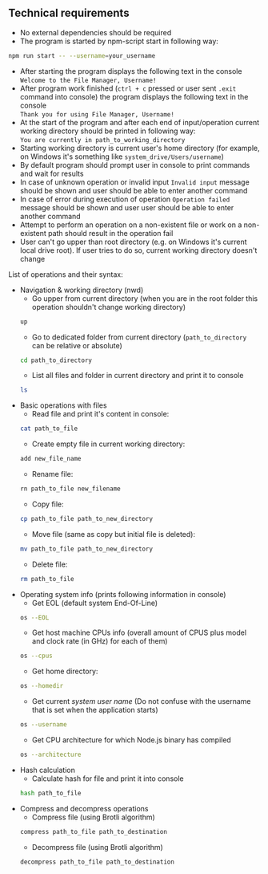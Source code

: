 ## Technical requirements

- No external dependencies should be required
- The program is started by npm-script start in following way:
```bash
npm run start -- --username=your_username
```
- After starting the program displays the following text in the console  
`Welcome to the File Manager, Username!`  
- After program work finished (`ctrl + c` pressed or user sent `.exit` command into console) the program displays the following text in the console  
`Thank you for using File Manager, Username!`  
- At the start of the program and after each end of input/operation current working directory should be printed in following way:  
`You are currently in path_to_working_directory`  
- Starting working directory is current user's home directory (for example, on Windows it's something like `system_drive/Users/username`)
- By default program should prompt user in console to print commands and wait for results  
- In case of unknown operation or invalid input `Invalid input` message should be shown and user should be able to enter another command
- In case of error during execution of operation `Operation failed` message should be shown and user user should be able to enter another command
- Attempt to perform an operation on a non-existent file or work on a non-existent path should result in the operation fail
- User can't go upper than root directory (e.g. on Windows it's current local drive root). If user tries to do so, current working directory doesn't change  

List of operations and their syntax:
- Navigation & working directory (nwd)
    - Go upper from current directory (when you are in the root folder this operation shouldn't change working directory)  
    ```bash
    up
    ```
    - Go to dedicated folder from current directory (`path_to_directory` can be relative or absolute)
    ```bash
    cd path_to_directory
    ```
    - List all files and folder in current directory and print it to console
    ```bash
    ls
    ```
- Basic operations with files
    - Read file and print it's content in console: 
    ```bash
    cat path_to_file
    ```
    - Create empty file in current working directory: 
    ```bash
    add new_file_name
    ```
    - Rename file: 
    ```bash
    rn path_to_file new_filename
    ```
    - Copy file: 
    ```bash
    cp path_to_file path_to_new_directory
    ```
    - Move file (same as copy but initial file is deleted): 
    ```bash
    mv path_to_file path_to_new_directory
    ```
    - Delete file: 
    ```bash
    rm path_to_file
    ```
- Operating system info (prints following information in console)
    - Get EOL (default system End-Of-Line)  
    ```bash
    os --EOL
    ```
    - Get host machine CPUs info (overall amount of CPUS plus model and clock rate (in GHz) for each of them)  
    ```bash
    os --cpus
    ```
    - Get home directory: 
    ```bash
    os --homedir
    ```
    - Get current *system user name* (Do not confuse with the username that is set when the application starts)  
    ```bash
    os --username
    ```
    - Get CPU architecture for which Node.js binary has compiled  
    ```bash
    os --architecture
    ```
- Hash calculation  
    - Calculate hash for file and print it into console  
    ```bash
    hash path_to_file
    ```
- Compress and decompress operations  
    - Compress file (using Brotli algorithm)  
    ```bash
    compress path_to_file path_to_destination
    ```
    - Decompress file (using Brotli algorithm)  
    ```bash
    decompress path_to_file path_to_destination
    ```

